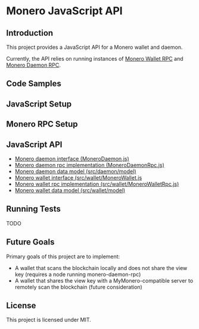 # Monero JavaScript API

## Introduction

This project provides a JavaScript API for a Monero wallet and daemon.

Currently, the API relies on running instances of [Monero Wallet RPC](https://getmonero.org/resources/developer-guides/wallet-rpc.html) and [Monero Daemon RPC](https://getmonero.org/resources/developer-guides/daemon-rpc.html).

## Code Samples

## JavaScript Setup

## Monero RPC Setup

## JavaScript API

- [Monero daemon interface (MoneroDaemon.js)](src/daemon/MoneroDaemon.js)
- [Monero daemon rpc implementation (MoneroDaemonRpc.js)](src/daemon/MoneroDaemonRpc.js)
- [Monero daemon data model (src/daemon/model)](src/daemon/model)
- [Monero wallet interface (src/wallet/MoneroWallet.js](src/wallet/MoneroWallet.js)
- [Monero wallet rpc implementation (src/wallet/MoneroWalletRpc.js)](src/wallet/MoneroWalletRpc.js)
- [Monero wallet data model (src/wallet/model)](src/wallet/model)

## Running Tests

TODO

## Future Goals

Primary goals of this project are to implement:

- A wallet that scans the blockchain locally and does not share the view key (requires a node running monero-daemon-rpc)
- A wallet that shares the view key with a MyMonero-compatible server to remotely scan the blockchain (future consideration)

## License

This project is licensed under MIT.